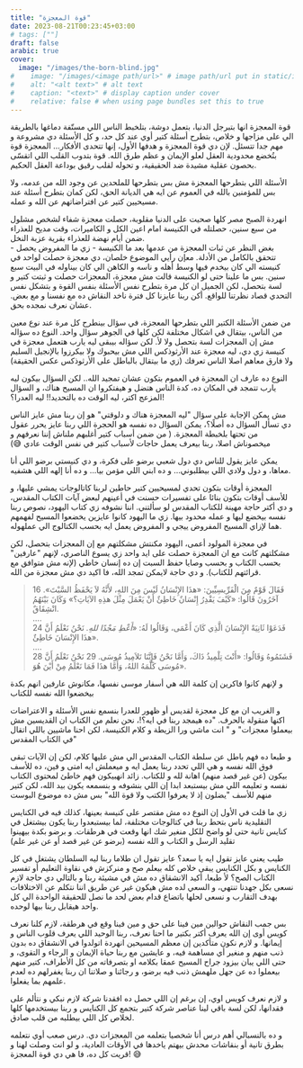 ```yaml
---
title: "قوة المعجزة"
date: 2023-08-21T00:23:45+03:00
# tags: [""]
draft: false
arabic: true
cover:
  image: "/images/the-born-blind.jpg"
#    image: "/images/<image path/url>" # image path/url put in static/images 
#    alt: "<alt text>" # alt text
#    caption: "<text>" # display caption under cover
#    relative: false # when using page bundles set this to true
---
```


قوة المعجزة انها بتبرجل الدنيا، بتعمل دوشة، بتلخبط الناس اللي مستّفة دماغها بالطريقة الي على مزاجها و خلاص، بتطرح أسئلة كتير أوي عند كل حد، و كل الأسئلة دي مشروعة و مهم جدا تتسئل. لإن دي قوة المعجزة و هدفها الأول، إنها تتحدى الأفكار... المعجزة قوة بتُخضع محدودية العقل لعلو الإيمان و عظم طرق الله. قوة بتدوب القلب اللي اتقسّى بحصون عقلية مشيدة ضد الحقيقية، و تحوله لقلب رقيق بوداعة العقل الحكيم.

الأسئلة اللي بتطرحها المعجزة مش بس بتطرحها للملحدين عن وجود الله من عدمه، ولا بس للمؤمنين بالله في العموم عن ايه هي الديانة الحق، لكن كمان بتطرح أسئلة عند مسيحيين كتير عن افتراضاتهم عن الله و عمله.

انهردة الصبح مصر كلها صحيت على الدنيا مقلوبة، حصلت معجزة شفاء لشخص مشلول من سبع سنين، حصلتله في الكنيسة امام اعين الكل و الكاميرات، وقت مديح للعذراء ضمن أيام نهضة للعذراء بقرية عزبة النخل.  
بغض النظر عن ثبات المعجزة من عدمها بعد ما الكنيسة - زي ما المفروض يحصل - تتحقق بالكامل من الأدلة. معإن رأيي الموضوع خلصان، دي معجزة حصلت لواحد في كنيسته الي كان بيخدم فيها وسط أهله و ناسه و الكاهن الي كان بيناوله في البيت سبع سنين. بس ما علينا حتى لو الكنيسة قالت مش معجزة، المعجزات حصلت و ثبتت كتير و لسة بتحصل، لكن الجميل ان كل مرة بتطرح نفس الأسئلة بنفس القوة و بتشكل نفس التحدي قصاد نظرتنا للواقع. أكن ربنا عايزنا كل فترة ناخد النقاش ده مع نفسنا و مع بعض. عشان نعرف نمجده بحق.

من ضمن الأسئلة الكتير اللي بتطرحها المعجزة، في سؤال بينطرح كل مرة عند نوع معين من الناس، بيتقال في اشكال مختلفة لكن كلها في الجوهر سؤال واحد. النوع ده سؤاله مش إن المعجزات لسة بتحصل ولا لأ. لكن سؤاله بيبقى ليه يارب هتعمل معجزة في كنيسة زي دي، ليه معجزة عند الأرثوذكس اللي مش بيحبوك ولا بيكرزوا بالإنجيل السليم ولا فارق معاهم اصلا الناس تعرفك (زي ما بيتقال بالباطل على الأرثوذكس عكس الحقيقة)

النوع ده عارف ان المعجزة في العموم بتكون عشان تمجيد الله.. لكن السؤال بيكون ليه يارب تتمجد في المكان ده، كدة الناس هتضل و هيفتكروا ان المسيح هناك، و السؤال المزعج اكتر، ليه الوقت ده بالتحديد!! ليه العدرا؟!

مش يمكن الإجابة على سؤال "ليه المعجزة هناك و دلوقتي" هو إن ربنا مش عايز الناس دي تسأل السؤال ده أصلًا؟، يمكن السؤال ده نفسه هو الحجرة اللي ربنا عايز يحرر عقول من تحتها بلخبطة المعجزة. ( من ضمن أسباب كتير أغلبهم ملناش إننا نعرفهم و ميخصوناش اصلا، ربنا بيعرف يعمل حاجات لأسباب كتير في نفس الوقت عادي 😅)

يمكن عايز يقول للناس دي دول شعبي برضو على فكرة، و دي كنيستي برضو اللي أنا معاها، و دول ولادي اللي بيطلبوني... و ده ابني اللي مؤمن بيا... و ده أنا إلهه اللي هشفيه.

المعجزة أوقات بتكون تحدي لمسيحيين كتير حاطين لربنا كاتالوجات يمشي عليها، و  للأسف أوقات بتكون بنائا على تفسيرات حسنت في أعينهم لبعض آيات الكتاب المقدس، و دي أكتر حاجة مهينة للكتاب المقدس لو سألتني. اننا نشوفه زي كتاب اليهود، نصوص ربنا نفسه بيخضع ليها و عمله محدود بيها. زي ما اليهود كانوا عايزين يخضعوا المسيح لفهمهم هما لإزاي المسيح المفروض ييجي و المفروض يعمل ايه بحسب الكتالوج الي عملهوله. 

في معجزة المولود أعمى، اليهود مكنتش مشكلتهم مع إن المعجزات بتحصل، لكن مشكلتهم كانت مع ان المعجزة حصلت على ايد واحد زي يسوع الناصري، لإنهم "عارفين" بحسب الكتاب و بحسب وصايا حفظ السبت إن ده إنسان خاطي (لإنه مش متوافق مع قرائتهم للكتاب). و دي حاجة لايمكن تمجد الله، فا اكيد دي مش معجزة من الله.
> 16 فَقَالَ قَوْمٌ مِنَ الْفَرِّيسِيِّينَ: «هذَا الإِنْسَانُ لَيْسَ مِنَ اللهِ، لأَنَّهُ لاَ يَحْفَظُ السَّبْتَ». آخَرُونَ قَالُوا: «كَيْفَ يَقْدِرُ إِنْسَانٌ خَاطِئٌ أَنْ يَعْمَلَ مِثْلَ هذِهِ الآيَاتِ؟» وَكَانَ بَيْنَهُمُ انْشِقَاقٌ.  
> ....  
> 24 فَدَعَوْا ثَانِيَةً الإِنْسَانَ الَّذِي كَانَ أَعْمَى، وَقَالُوا لَهُ: «*أَعْطِ مَجْدًا للهِ.* نَحْنُ نَعْلَمُ أَنَّ هذَا الإِنْسَانَ خَاطِئٌ».  
> ....  
>28 فَشَتَمُوهُ وَقَالُوا: «أَنْتَ تِلْمِيذُ ذَاكَ، وَأَمَّا نَحْنُ فَإِنَّنَا تَلاَمِيذُ مُوسَى. 29 نَحْنُ نَعْلَمُ أَنَّ مُوسَى كَلَّمَهُ اللهُ، وَأَمَّا هذَا فَمَا نَعْلَمُ مِنْ أَيْنَ هُوَ».

و لإنهم كانوا فاكرين إن كلمة الله هي أسفار موسى نفسها، مكانوش عارفين انهم بكدة بيخضعوا الله نفسه للكتاب

و الغريب ان مع كل معجزة لقديس أو ظهور للعدرا بنسمع نفس الأسئلة و الاعتراضات اكنها منقولة بالحرف. "ده هيمجد ربنا في ايه؟!، نحن نعلم من الكتاب ان القديسين مش بيعملوا معجزات" و " انت ماشي ورا الزيطة و كلام الكنيسة، لكن احنا ماشيين  باللي اتقال في الكتاب المقدس"

و طبعا ده فهم باطل عن سلطة الكتاب المقدس الي مش عليها كلام، لكن إن الآيات تبقى فوق الله نفسه و هي اللي تحدد ربنا يعمل ايه و ميعملش ايه امتى و فين، ده للأسف بيكون (عن غير قصد منهم) اهانة لله و للكتاب. زائد انهبيكون  فهم خاطئ لمحتوى الكتاب نفسه و تعليمه اللي مش بيستبعد ابدا إن اللي بنشوفه و بنسمعه يكون بيد الله، لكن كتير منهم للأسف "يضلون إذ لا يعرفوا الكتب ولا قوة الله" بس مش ده موضوع البوست

زي ما قلت في الأول إن النوع ده مش مقتصر على كنيسة بعينها، كذلك فيه في الكنايس التقليدية ناس بتحط ربنا في كتالوجات مختلفة،  لما بيستبعدوا ربنا يكون بيشتغل في كنايس تانية حتى لو واضح للكل منغير شك انها وقعت في هرطقات. و برضو بكدة بيهينوا تقليد الرسل و الكتاب و الله نفسه (برضو عن غير قصد أو عن غير علم)

طيب يعني عايز تقول ايه يا سعد؟ عايز تقول ان طلاما ربنا ليه السلطان يشتغل في كل الكنايس و بكل الكنايس يبقى خلاص كله بيعلم صح و منركزش في نقاوة التعليم أو تفسير الكتاب الصح؟ لأ طبعا، أكيد الانشقاق ده مش في مشيئة ربنا و بالتالي دي حاجة لازم نسعى بكل جهدنا تنتهي، و السعي لده مش هيكون غير عن طريق اننا نتكلم عن الاختلافات بهدف التقارب و نسعى لحلها باتضاع قدام بعض لحد ما نصل للحقيقة الواحدة الي كل واحد هيقابل ربنا بيها لوحده. 

بس جمب النقاش حوالين مين فينا على حق و مين فينا وقع في هرطقة، لازم كلنا نعرف كويس أوى إن الله يعرف أكتر بكتير ما احنا نعرف، ربنا الوحيد اللي يعرف قلوب الناس و إيمانها. و لازم نكون متأكدين إن معظم المسيحين انهردة اتولدوا في الانشقاق ده بدون ذنب منهم و منغير أي مساهمة فيه، و عايشين مع ربنا حياة الإيمان و الرجاء و التقوى، و حتى اللي يبان بيزود جراح المسيح عمقا بكلامه او بتصرفاته من كل الأطراف، كتير منهم بيعملوا ده عن جهل ملهمش ذنب فيه برضو، و رجائنا و صلاتنا ان ربنا يغفرلهم ده لعدم علمهم بما يفعلوا. 

و لازم نعرف كويس اوي، إن برغم إن اللي حصل ده افقدنا شركة لازم نبكي و نتألم على فقدانها، لكن لسة باقي لينا عناصر شركة كتير بتجمع كل الكنايس و ربنا بيستخدمها كلها لخلاص كل اللي بيطلبه من قلب صادق.

و ده بالنسبالي أهم درس أنا شخصيا بتعلمه من المعجزات دي. درس صعب أوي نتعلمه بطرق تانية أو بنقاشات محدش بيهتم ياخدها في الأوقات العادية، و  لو انت وصلت لهنا و قريت كل ده، فا هي دي قوة المعجزة! 😅


